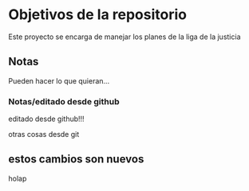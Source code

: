# Objetivos de la repositorio

Este proyecto se encarga de manejar los planes de la liga de la justicia


## Notas
Pueden hacer lo que quieran...

### Notas/editado desde github

editado desde github!!!

otras cosas desde git


## estos cambios son nuevos

holap